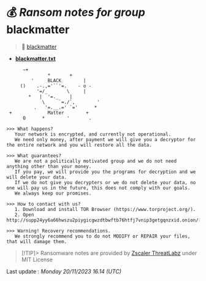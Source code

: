 # 💰 _Ransom notes for group_ blackmatter
> 🔗 [blackmatter](group/blackmatter)
* **[blackmatter.txt](https://ransomware.live/ransomware_notes/blackmatter/blackmatter.txt)**

```
      ~+                                       
               *       +
         '     BLACK        |
     ()    .-.,='``'=.    - o -         
           '=/_       \     |           
        *   |  '=._    |                
             \     `=./`,        '    
          .   '=.__.=' `='      *
 +             Matter        +
      O      *        '       .

>>> What happens?
   Your network is encrypted, and currently not operational. 
   We need only money, after payment we will give you a decryptor for the entire network and you will restore all the data.

>>> What guarantees? 
   We are not a politically motivated group and we do not need anything other than your money. 
   If you pay, we will provide you the programs for decryption and we will delete your data. 
   If we do not give you decrypters or we do not delete your data, no one will pay us in the future, this does not comply with our goals. 
   We always keep our promises.

>>> How to contact with us? 
   1. Download and install TOR Browser (https://www.torproject.org/).
   2. Open http://supp24yy6a66hwszu2piygicgwzdtbwftb76htfj7vnip3getgqnzxid.onion/[snip].
  
>>> Warning! Recovery recommendations.  
   We strongly recommend you to do not MODIFY or REPAIR your files, that will damage them.

```


> [!TIP]> Ransomware notes are provided by [Zscaler ThreatLabz](https://github.com/threatlabz/ransomware_notes) under MIT License
> 




Last update : _Monday 20/11/2023 16.14 (UTC)_

